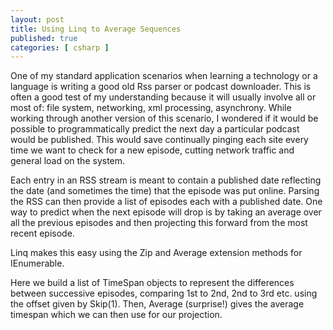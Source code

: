 ```yaml
---
layout: post
title: Using Linq to Average Sequences
published: true 
categories: [ csharp ]
---
```


One of my standard application scenarios when learning a technology or a language is 
writing a good old Rss parser or podcast downloader. This is often a good test of 
my understanding because it will usually involve all or most of: file system, 
networking, xml processing, asynchrony. While working through another version of this 
scenario, I wondered if it would be possible to programmatically predict the next day a 
particular podcast would be published. This would save continually pinging each site 
every time we want to check for a new episode, cutting network traffic and general load
on the system.

Each entry in an RSS stream is meant to contain a published date reflecting the date (and 
sometimes the time) that the episode was put online. Parsing the RSS can then provide a 
list of episodes each with a published date. One way to predict when the next episode will 
drop is by taking an average over all the previous episodes and then projecting this forward 
from the most recent episode.

Linq makes this easy using the Zip and Average extension methods for IEnumerable<T>. 

<script src="https://gist.github.com/deejaygraham/ad8ce292c5a1a3f269ee.js"></script>

Here we build a list of TimeSpan objects to represent the differences between successive 
episodes, comparing 1st to 2nd, 2nd to 3rd etc. using the offset given by Skip(1). Then, 
Average (surprise!) gives the average timespan which we can then use for our projection.  
